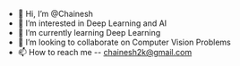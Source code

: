 - 👋 Hi, I’m @Chainesh
- 👀 I’m interested in Deep Learning and AI 
- 🌱 I’m currently learning Deep Learning
- 💞️ I’m looking to collaborate on Computer Vision Problems
- 📫 How to reach me -- chainesh2k@gmail.com

<!---
Chainesh/Chainesh is a ✨ special ✨ repository because its `README.md` (this file) appears on your GitHub profile.
You can click the Preview link to take a look at your changes.
--->
